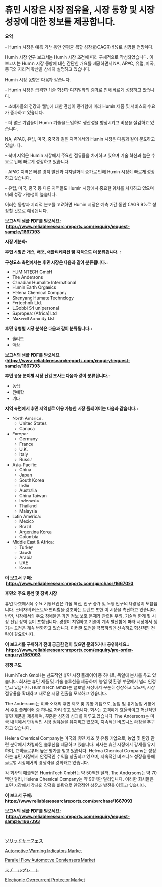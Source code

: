 <p><h1>휴민 시장은 시장 점유율, 시장 동향 및 시장 성장에 대한 정보를 제공합니다.</h1></p><p><strong>요약</strong></p>
<p><p>- Humin 시장은 예측 기간 동안 연평균 복합 성장률(CAGR) 9%로 성장될 전망이다. </p><p>Humin 시장 연구 보고서는 Humin 시장 조건에 따라 구체적으로 작성되었습니다. 이 보고서는 Humin 시장 동향에 대한 간단한 개요를 제공하면서 NA, APAC, 유럽, 미국, 중국의 지리적 확산을 상세히 설명하고 있습니다.</p><p>Humin 시장 동향은 다음과 같습니다.</p><p>- Humin 시장은 급격한 기술 혁신과 디지털화의 증가로 인해 빠르게 성장하고 있습니다.</p><p>- 소비자들의 건강과 웰빙에 대한 관심이 증가함에 따라 Humin 제품 및 서비스의 수요가 증가하고 있습니다.</p><p>- 더 많은 기업들이 Humin 기술을 도입하여 생산성을 향상시키고 비용을 절감하고 있습니다.</p><p>NA, APAC, 유럽, 미국, 중국과 같은 지역에서의 Humin 시장은 다음과 같이 분포하고 있습니다.</p><p>- 북미 지역은 Humin 시장에서 주요한 점유율을 차지하고 있으며 기술 혁신과 높은 수요로 인해 빠르게 성장하고 있습니다.</p><p>- APAC 지역은 빠른 경제 발전과 디지털화의 증가로 인해 Humin 시장이 빠르게 성장하고 있습니다.</p><p>- 유럽, 미국, 중국 등 다른 지역들도 Humin 시장에서 중요한 위치를 차지하고 있으며 미래 성장 가능성이 높습니다.</p><p>이러한 동향과 지리적 분포를 고려하면 Humin 시장은 예측 기간 동안 CAGR 9%로 성장할 것으로 예상됩니다.</p></p>
<p><strong>보고서의 샘플 PDF를 받으세요: &nbsp;<a href="https://www.reliableresearchreports.com/enquiry/request-sample/1667093">https://www.reliableresearchreports.com/enquiry/request-sample/1667093</a></strong></p>
<p><strong>시장 세분화:</strong></p>
<p><strong> 후민 시장은 개요, 배포, 애플리케이션 및 지역으로 더 분류됩니다. :</strong></p>
<p><strong>구성요소 측면에서는 후민 시장은 다음과 같이 분류됩니다.:</strong></p>
<p><ul><li>HUMINTECH GmbH</li><li>The Andersons</li><li>Canadian Humalite International</li><li>Humin Earth Organics</li><li>Helena Chemical Company</li><li>Shenyang Humate Technology</li><li>Fertechnik Ltd.</li><li>L.Gobbi Srl unipersonal</li><li>Sapropeat (Africa) Ltd</li><li>Maxwell Amenity Ltd</li></ul></p>
<p><strong> 후민 유형별 시장 분석은 다음과 같이 분류됩니다.:</strong></p>
<p><ul><li>솔리드</li><li>액상</li></ul></p>
<p><strong>보고서의 샘플 PDF를 받으세요 :<a href="https://www.reliableresearchreports.com/enquiry/request-sample/1667093">https://www.reliableresearchreports.com/enquiry/request-sample/1667093</a></strong></p>
<p><strong> 후민 응용 분야별 시장 산업 조사는 다음과 같이 분류됩니다.:</strong></p>
<p><ul><li>농업</li><li>원예학</li><li>기타</li></ul></p>
<p><strong>지역 측면에서 후민 지역별로 이용 가능한 시장 플레이어는 다음과 같습니다.:</strong></p>
<p><ul>
    <li>
        North America:
        <ul>
            <li>United States</li>
            <li>Canada</li>
        </ul>
    </li>
    <li>
        Europe:
        <ul>
            <li>Germany</li>
            <li>France</li>
            <li>U.K.</li>
            <li>Italy</li>
            <li>Russia</li>
        </ul>
    </li>
    <li>
        Asia-Pacific:
        <ul>
            <li>China</li>
            <li>Japan</li>
            <li>South Korea</li>
            <li>India</li>
            <li>Australia</li>
            <li>China Taiwan</li>
            <li>Indonesia</li>
            <li>Thailand</li>
            <li>Malaysia</li>
        </ul>
    </li>
    <li>
        Latin America:
        <ul>
            <li>Mexico</li>
            <li>Brazil</li>
            <li>Argentina Korea</li>
            <li>Colombia</li>
        </ul>
    </li>
    <li>
        Middle East & Africa:
        <ul>
            <li>Turkey</li>
            <li>Saudi</li>
            <li>Arabia</li>
            <li>UAE</li>
            <li>Korea</li>
        </ul>
    </li>
    </ul></p>
<p><strong>이 보고서 구매: &nbsp;<a href="https://www.reliableresearchreports.com/purchase/1667093">https://www.reliableresearchreports.com/purchase/1667093</a></strong></p>
<p><strong>후민의 주요 동인 및 장벽 시장</strong></p>
<p><p>휴먼 마켓에서의 주요 기동요인은 기술 혁신, 인구 증가 및 노동 인구의 다양성이 포함됩니다. 소비자의 러스트와 편리함을 강조하는 트렌드 또한 이 시장을 촉진하고 있습니다. 반면, 시장에서의 주요 장애물은 개인 정보 보호 문제와 관련된 우려, 기술적 한계 및 시장 진입 장벽 등이 포함됩니다. 경쟁이 치열하고 기술이 계속 발전함에 따라 시장에서 생기는 도전은 계속 변화하고 있습니다. 이러한 도전을 극복하려면 신속하고 혁신적인 전략이 필요합니다.</p></p>
<p><strong>이 보고서를 구매하기 전에 궁금한 점이 있으면 문의하거나 공유하세요.: &nbsp;<a href="https://www.reliableresearchreports.com/enquiry/pre-order-enquiry/1667093">https://www.reliableresearchreports.com/enquiry/pre-order-enquiry/1667093</a></strong></p>
<p><strong>경쟁 구도</strong></p>
<p><p>HuminTech GmbH는 선도적인 휴민 시장 플레이어 중 하나로, 독일에 본사를 두고 있습니다. 회사는 휴민 제품 및 기술 솔루션을 제공하며, 농업 및 환경 부문에서 널리 인정받고 있습니다. HuminTech GmbH는 글로벌 시장에서 꾸준히 성장하고 있으며, 시장 점유율을 확대하고 새로운 시장 진출을 모색하고 있습니다.</p><p>The Andersons는 미국 소재의 휴민 제조 및 유통 기업으로, 농업 및 유기농업 시장에서 주요 플레이어 중 하나로 자리 잡고 있습니다. 회사는 고객에게 효율적이고 혁신적인 휴민 제품을 제공하며, 꾸준한 성장과 성과를 이루고 있습니다. The Andersons는 미국 내외에서 안정적인 시장 점유율을 유지하고 있으며, 지속적인 비즈니스 확장을 추구하고 있습니다.</p><p>Helena Chemical Company는 미국의 휴민 제조 및 유통 기업으로, 농업 및 환경 관련 분야에서 차별화된 솔루션을 제공하고 있습니다. 회사는 휴민 시장에서 강세를 유지하며, 고객들로부터 높은 평가를 받고 있습니다. Helena Chemical Company는 성장하는 휴민 시장에서 안정적인 수익을 창출하고 있으며, 지속적인 비즈니스 성장을 통해 글로벌 시장에서의 경쟁력을 강화하고 있습니다.</p><p>각 회사의 매출액은 HuminTech GmbH는 약 50백만 달러, The Andersons는 약 70백만 달러, Helena Chemical Company는 약 90백만 달러입니다. 이러한 회사들은 휴민 시장에서 각자의 강점을 바탕으로 안정적인 성장과 발전을 이루고 있습니다.</p></p>
<p><strong>이 보고서 구매: &nbsp; <a href="https://www.reliableresearchreports.com/purchase/1667093">https://www.reliableresearchreports.com/purchase/1667093</a></strong></p>
<p><strong>보고서의 샘플 PDF를 받으세요: &nbsp;<a href="https://www.reliableresearchreports.com/enquiry/request-sample/1667093">https://www.reliableresearchreports.com/enquiry/request-sample/1667093</a></strong><strong></strong></p>
<p>&nbsp;</p>
<p><p><a href="https://medium.com/@novastamm2023/%E5%9B%BA%E5%BD%A2%E8%A1%A8%E9%9D%A2%E5%B8%82%E5%A0%B4%E8%A6%8F%E6%A8%A1-%E5%B8%82%E5%A0%B4%E5%B1%95%E6%9C%9B%E3%81%A8%E5%B8%82%E5%A0%B4%E4%BA%88%E6%B8%AC-2024%E5%B9%B4%E3%81%8B%E3%82%892031%E5%B9%B4%E3%81%BE%E3%81%A7-ea437d77992b">ソリッドサーフェス</a></p><p><a href="https://issuu.com/reportprime-2/docs/automotive-warning-indicators-market-size-2030.ppt">Automotive Warning Indicators Market</a></p><p><a href="https://issuu.com/reportprime-2/docs/parallel-flow-automotive-condensers-market-size-20">Parallel Flow Automotive Condensers Market</a></p><p><a href="https://github.com/oqoeusbvpadwjs08/Market-Research-Report-List-1/blob/main/852760715737.md">スチールプレート</a></p><p><a href="https://github.com/julyju69/Market-Research-Report-List-2/blob/main/electronic-overcurrent-protector-market.md">Electronic Overcurrent Protector Market</a></p></p>
